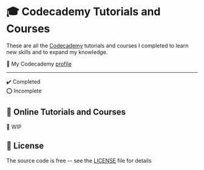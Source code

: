 # :mortar_board: Codecademy Tutorials and Courses

These are all the [Codecademy][codecademy] tutorials and courses I completed to learn new skills and to expand my knowledge.

:link: My Codecademy [profile][profile]

***

:heavy_check_mark: Completed  
:o: Incomplete

## :beginner: Online Tutorials and Courses

:construction: WIP

## :page_with_curl: License

The source code is free -- see the [LICENSE](LICENSE) file for details

[codecademy]: https://www.codecademy.com/learn
[profile]: https://www.codecademy.com/profiles/QuintinHenn
